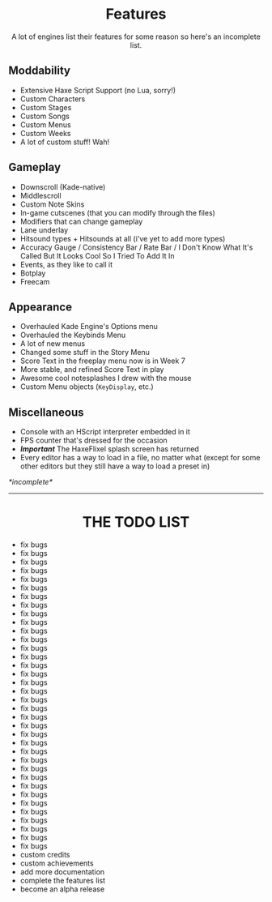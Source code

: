 <h1 align="center">Features</h1>
<p align="center">A lot of engines list their features for some reason so here's an incomplete list.</p>

## Moddability
- Extensive Haxe Script Support (no Lua, sorry!)
- Custom Characters
- Custom Stages
- Custom Songs
- Custom Menus
- Custom Weeks
- A lot of custom stuff! Wah!

## Gameplay
- Downscroll (Kade-native)
- Middlescroll
- Custom Note Skins
- In-game cutscenes (that you can modify through the files)
- Modifiers that can change gameplay
- Lane underlay 
- Hitsound types + Hitsounds at all (i've yet to add more types)
- Accuracy Gauge / Consistency Bar / Rate Bar / I Don't Know What It's Called But It Looks Cool So I Tried To Add It In
- Events, as they like to call it
- Botplay
- Freecam

## Appearance
- Overhauled Kade Engine's Options menu
- Overhauled the Keybinds Menu
- A lot of new menus
- Changed some stuff in the Story Menu
- Score Text in the freeplay menu now is in Week 7
- More stable, and refined Score Text in play
- Awesome cool notesplashes I drew with the mouse
- Custom Menu objects (`KeyDisplay`, etc.)

## Miscellaneous
- Console with an HScript interpreter embedded in it
- FPS counter that's dressed for the occasion
- **_Important_** The HaxeFlixel splash screen has returned
- Every editor has a way to load in a file, no matter what (except for some other editors but they still have a way to load a preset in)

*\*incomplete\**

---

<h1 align="center">THE TODO LIST</h1>

- fix bugs
- fix bugs
- fix bugs
- fix bugs
- fix bugs
- fix bugs
- fix bugs
- fix bugs
- fix bugs
- fix bugs
- fix bugs
- fix bugs
- fix bugs
- fix bugs
- fix bugs
- fix bugs
- fix bugs
- fix bugs
- fix bugs
- fix bugs
- fix bugs
- fix bugs
- fix bugs
- fix bugs
- fix bugs
- fix bugs
- fix bugs
- fix bugs
- fix bugs
- fix bugs
- fix bugs
- fix bugs
- fix bugs
- fix bugs
- fix bugs
- fix bugs
- custom credits
- custom achievements
- add more documentation
- complete the features list
- become an alpha release
